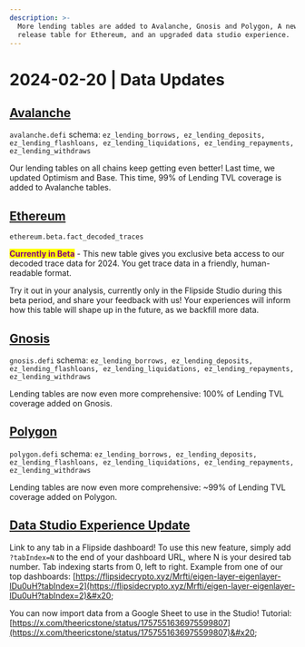 ```yaml
---
description: >-
  More lending tables are added to Avalanche, Gnosis and Polygon, A new beta
  release table for Ethereum, and an upgraded data studio experience.
---
```


# 2024-02-20 | Data Updates

## [Avalanche](https://flipsidecrypto.github.io/avalanche-models/#!/overview)

`avalanche.defi` schema: `ez_lending_borrows, ez_lending_deposits, ez_lending_flashloans, ez_lending_liquidations, ez_lending_repayments, ez_lending_withdraws`

Our lending tables on all chains keep getting even better! Last time, we updated Optimism and Base. This time, 99% of Lending TVL coverage is added to Avalanche tables.

## [Ethereum](https://flipsidecrypto.github.io/ethereum-models/#!/overview)

`ethereum.beta.fact_decoded_traces`

<mark style="color:purple;">**Currently in Beta**</mark> - This new table gives you exclusive beta access to our decoded trace data for 2024. You get trace data in a friendly, human-readable format.

Try it out in your analysis, currently only in the Flipside Studio during this beta period, and share your feedback with us! Your experiences will inform how this table will shape up in the future, as we backfill more data.

## [Gnosis](https://flipsidecrypto.github.io/gnosis-models/#!/overview)

`gnosis.defi` schema: `ez_lending_borrows, ez_lending_deposits, ez_lending_flashloans, ez_lending_liquidations, ez_lending_repayments, ez_lending_withdraws`

Lending tables are now even more comprehensive: 100% of Lending TVL coverage added on Gnosis.

## [Polygon](https://flipsidecrypto.github.io/polygon-models/#!/overview)

`polygon.defi` schema: `ez_lending_borrows, ez_lending_deposits, ez_lending_flashloans, ez_lending_liquidations, ez_lending_repayments, ez_lending_withdraws`

Lending tables are now even more comprehensive: \~99% of Lending TVL coverage added on Polygon.

## [Data Studio Experience Update](https://flipsidecrypto.xyz/Mrfti/eigen-layer-eigenlayer-lDu0uH?tabIndex=2)

Link to any tab in a Flipside dashboard! To use this new feature, simply add `?tabIndex=N` to the end of your dashboard URL, where N is your desired tab number. Tab indexing starts from 0, left to right. Example from one of our top dashboards: [https://flipsidecrypto.xyz/Mrfti/eigen-layer-eigenlayer-lDu0uH?tabIndex=2](https://flipsidecrypto.xyz/Mrfti/eigen-layer-eigenlayer-lDu0uH?tabIndex=2)&#x20;

You can now import data from a Google Sheet to use in the Studio! Tutorial: [https://x.com/theericstone/status/1757551636975599807](https://x.com/theericstone/status/1757551636975599807)&#x20;
